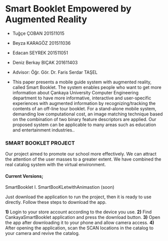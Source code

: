 # Smart Booklet Empowered by Augmented Reality
* Tuğçe ÇOBAN 201511015
* Beyza KARAGÖZ 201511036
* Edacan SEYREK 201511051
* Deniz Berkay BIÇAK 201611403
* Advisor: Öğr. Gör. Dr. Faris Serdar TAŞEL

* This paper presents a mobile guide system with augmented reality, called Smart Booklet. The system enables people who want to get more information about Çankaya University Computer Engineering department to have more informative, interactive and user-specific experiences with augmented information by recognizing/tracking the contents of an off-line tour booklet. For a stand-alone mobile system, demanding low computational cost, an image matching technique based on the combination of two binary feature descriptors are applied. Our proposed system can be applicable to many areas such as education and entertainment industries..


### **SMART BOOKLET PROJECT**

Our project aimed to promote our school more effectively. We can attract the attention of the user masses to a greater extent. We have combined the real catalog system with the virtual environment.

#### **Current Versions;**

SmartBooklet I.
SmartBooKLetwithAnimastion (soon)

Just download the application to run the project, then it is ready to use directly. Follow these steps to download the app.

**1)** Login to your store account according to the device you use.
**2)** Find CankayaSmartBooklet application and press the download button.
**3)** Open the app after downloading it to your phone and allow camera access.
**4)** After opening the application, scan the SCAN locations in the catalog to your camera and revive the catalog.

